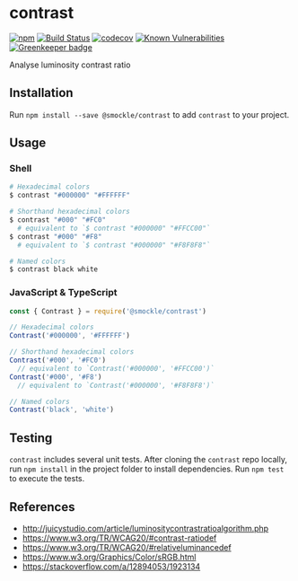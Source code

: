 # contrast

[![npm](https://img.shields.io/npm/v/@smockle/contrast.svg)](https://www.npmjs.com/package/@smockle/contrast)
[![Build Status](https://travis-ci.com/smockle/contrast.svg?branch=master)](https://travis-ci.org/smockle/contrast)
[![codecov](https://codecov.io/gh/smockle/contrast/branch/master/graph/badge.svg)](https://codecov.io/gh/smockle/contrast)
[![Known Vulnerabilities](https://snyk.io/test/github/smockle/contrast/badge.svg)](https://snyk.io/test/github/smockle/contrast)
[![Greenkeeper badge](https://badges.greenkeeper.io/smockle/contrast.svg)](https://greenkeeper.io/)

Analyse luminosity contrast ratio

## Installation

Run `npm install --save @smockle/contrast` to add `contrast` to your project.

## Usage

### Shell

```Bash
# Hexadecimal colors
$ contrast "#000000" "#FFFFFF"

# Shorthand hexadecimal colors
$ contrast "#000" "#FC0"
  # equivalent to `$ contrast "#000000" "#FFCC00"`
$ contrast "#000" "#F8"
  # equivalent to `$ contrast "#000000" "#F8F8F8"`

# Named colors
$ contrast black white
```

### JavaScript & TypeScript

```JavaScript
const { Contrast } = require('@smockle/contrast')

// Hexadecimal colors
Contrast('#000000', '#FFFFFF')

// Shorthand hexadecimal colors
Contrast('#000', '#FC0')
  // equivalent to `Contrast('#000000', '#FFCC00')`
Contrast('#000', '#F8')
  // equivalent to `Contrast('#000000', '#F8F8F8')`

// Named colors
Contrast('black', 'white')
```

## Testing

`contrast` includes several unit tests. After cloning the `contrast` repo locally, run `npm install` in the project folder to install dependencies. Run `npm test` to execute the tests.

## References

* http://juicystudio.com/article/luminositycontrastratioalgorithm.php
* https://www.w3.org/TR/WCAG20/#contrast-ratiodef
* https://www.w3.org/TR/WCAG20/#relativeluminancedef
* https://www.w3.org/Graphics/Color/sRGB.html
* https://stackoverflow.com/a/12894053/1923134
